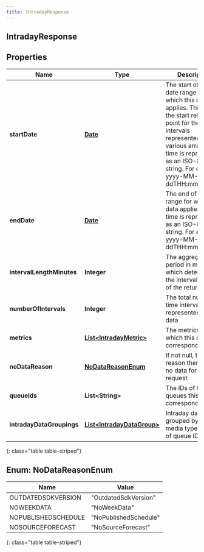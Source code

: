 ```yaml
---
title: IntradayResponse
---
```

## IntradayResponse


## Properties

| Name | Type | Description | Notes |
| ------------ | ------------- | ------------- | ------------- |
| **startDate** | [**Date**](Date.html) | The start of the date range for which this data applies.  This is also the start reference point for the intervals represented in the various arrays. Date time is represented as an ISO-8601 string. For example: yyyy-MM-ddTHH:mm:ss.SSSZ |  [optional] |
| **endDate** | [**Date**](Date.html) | The end of the date range for which this data applies. Date time is represented as an ISO-8601 string. For example: yyyy-MM-ddTHH:mm:ss.SSSZ |  [optional] |
| **intervalLengthMinutes** | **Integer** | The aggregation period in minutes, which determines the interval duration of the returned data |  [optional] |
| **numberOfIntervals** | **Integer** | The total number of time intervals represented by this data |  [optional] |
| **metrics** | [**List&lt;IntradayMetric&gt;**](IntradayMetric.html) | The metrics to which this data corresponds |  [optional] |
| **noDataReason** | [**NoDataReasonEnum**](#NoDataReasonEnum) | If not null, the reason there was no data for the request |  [optional] |
| **queueIds** | **List&lt;String&gt;** | The IDs of the queues this data corresponds to |  [optional] |
| **intradayDataGroupings** | [**List&lt;IntradayDataGroup&gt;**](IntradayDataGroup.html) | Intraday data grouped by a single media type and set of queue IDs |  [optional] |
{: class="table table-striped"}


<a name="NoDataReasonEnum"></a>

## Enum: NoDataReasonEnum

| Name | Value |
| ---- | ----- |
| OUTDATEDSDKVERSION | &quot;OutdatedSdkVersion&quot; |
| NOWEEKDATA | &quot;NoWeekData&quot; |
| NOPUBLISHEDSCHEDULE | &quot;NoPublishedSchedule&quot; |
| NOSOURCEFORECAST | &quot;NoSourceForecast&quot; |
{: class="table table-striped"}


